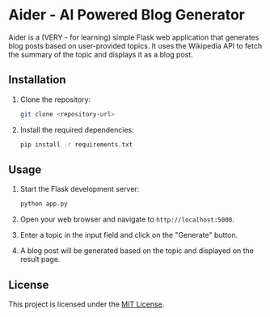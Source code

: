 # Aider - AI Powered Blog Generator

Aider is a (VERY - for learning) simple Flask web application that generates blog posts based on user-provided topics. It uses the Wikipedia API to fetch the summary of the topic and displays it as a blog post.

## Installation

1. Clone the repository:

   ```bash
   git clone <repository-url>
   ```

2. Install the required dependencies:

   ```bash
   pip install -r requirements.txt
   ```

## Usage

1. Start the Flask development server:

   ```bash
   python app.py
   ```

2. Open your web browser and navigate to `http://localhost:5000`.

3. Enter a topic in the input field and click on the "Generate" button.

4. A blog post will be generated based on the topic and displayed on the result page.

## License

This project is licensed under the [MIT License](LICENSE).
